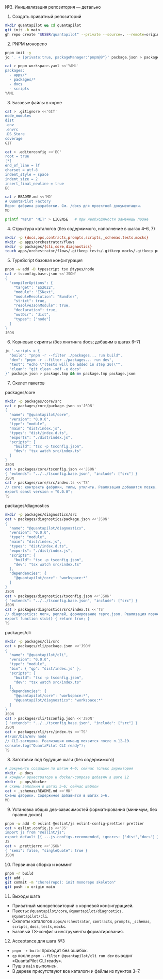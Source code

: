 №3. Инициализация репозитория — детально

1. Создать приватный репозиторий

```bash
mkdir quantapilot && cd quantapilot
git init -b main
gh repo create "$USER/quantapilot" --private --source=. --remote=origin --push
```

2. PNPM монорепо

```bash
pnpm init -y
jq '. + {private:true, packageManager:"pnpm@9"}' package.json > package.tmp && mv package.tmp package.json

cat > pnpm-workspace.yaml <<'YAML'
packages:
  - apps/*
  - packages/*
  - docs
  - scripts
YAML
```

3. Базовые файлы в корне

```bash
cat > .gitignore <<'GIT'
node_modules
dist
.env
.envrc
.DS_Store
coverage
GIT

cat > .editorconfig <<'EC'
root = true
[*]
end_of_line = lf
charset = utf-8
indent_style = space
indent_size = 2
insert_final_newline = true
EC

cat > README.md <<'MD'
# QuantaPilot Factory
Repo: фабрика разработки. См. /docs для проектной документации.
MD

printf "%s\n" "MIT" > LICENSE   # при необходимости заменишь позже
```

4. Структура каталогов (без содержимого, наполнение в шагах 4–6, 7)

```bash
mkdir -p {docs,ops,contracts,prompts,scripts,_schemas,tests,mocks}
mkdir -p apps/orchestrator/flows
mkdir -p packages/{cli,core,diagnostics}
touch apps/orchestrator/flows/.gitkeep tests/.gitkeep mocks/.gitkeep prompts/.gitkeep contracts/.gitkeep
```

5. TypeScript базовая конфигурация

```bash
pnpm -w add -D typescript tsx @types/node
cat > tsconfig.base.json <<'JSON'
{
  "compilerOptions": {
    "target": "ES2022",
    "module": "ESNext",
    "moduleResolution": "Bundler",
    "strict": true,
    "resolveJsonModule": true,
    "declaration": true,
    "outDir": "dist",
    "types": ["node"]
  }
}
JSON
```

6. Корневые скрипты (без линтинга docs; добавим в шагах 6–7)

```bash
jq '.scripts = {
  "build": "pnpm -r --filter ./packages... run build",
  "dev": "pnpm -r --filter ./packages... run dev",
  "test": "echo \"(tests will be added in step 20)\"",
  "clean": "git clean -xdf -e docs"
}' package.json > package.tmp && mv package.tmp package.json
```

7. Скелет пакетов

packages/core

```bash
mkdir -p packages/core/src
cat > packages/core/package.json <<'JSON'
{
  "name": "@quantapilot/core",
  "version": "0.0.0",
  "type": "module",
  "main": "dist/index.js",
  "types": "dist/index.d.ts",
  "exports": "./dist/index.js",
  "scripts": {
    "build": "tsc -p tsconfig.json",
    "dev": "tsx watch src/index.ts"
  }
}
JSON
cat > packages/core/tsconfig.json <<'JSON'
{ "extends": "../../tsconfig.base.json", "include": ["src"] }
JSON
cat > packages/core/src/index.ts <<'TS'
// core: контракты фабрики, типы, утилиты. Реализация добавится позже.
export const version = "0.0.0";
TS
```

packages/diagnostics

```bash
mkdir -p packages/diagnostics/src
cat > packages/diagnostics/package.json <<'JSON'
{
  "name": "@quantapilot/diagnostics",
  "version": "0.0.0",
  "type": "module",
  "main": "dist/index.js",
  "types": "dist/index.d.ts",
  "exports": "./dist/index.js",
  "scripts": {
    "build": "tsc -p tsconfig.json",
    "dev": "tsx watch src/index.ts"
  },
  "dependencies": {
    "@quantapilot/core": "workspace:*"
  }
}
JSON
cat > packages/diagnostics/tsconfig.json <<'JSON'
{ "extends": "../../tsconfig.base.json", "include": ["src"] }
JSON
cat > packages/diagnostics/src/index.ts <<'TS'
// diagnostics: логи, реплей, формирование repro.json. Реализация позже.
export function stub() { return true; }
TS
```

packages/cli

```bash
mkdir -p packages/cli/src
cat > packages/cli/package.json <<'JSON'
{
  "name": "@quantapilot/cli",
  "version": "0.0.0",
  "type": "module",
  "bin": { "qp": "dist/index.js" },
  "scripts": {
    "build": "tsc -p tsconfig.json",
    "dev": "tsx watch src/index.ts"
  },
  "dependencies": {
    "@quantapilot/core": "workspace:*",
    "@quantapilot/diagnostics": "workspace:*"
  }
}
JSON
cat > packages/cli/tsconfig.json <<'JSON'
{ "extends": "../../tsconfig.base.json", "include": ["src"] }
JSON
cat > packages/cli/src/index.ts <<'TS'
#!/usr/bin/env node
// CLI-заглушка. Реализация команд появится после п.12–19.
console.log("QuantaPilot CLI ready");
TS
```

8. Заготовки под будущие шаги (без содержимого)

```bash
# документы создадим по шагам 4–6; сейчас только директория
mkdir -p docs
# конфиги оркестратора и docker-compose добавим в шаге 12
mkdir -p ops/docker
# схемы заполним в шагах 5–6; сейчас шаблон
cat > _schemas/README.md <<'MD'
Схемы фабрики. Содержимое добавится в шагах 5–6.
MD
```

9. Установка общих дев-зависимостей форматирования (минимум, без правил доков)

```bash
pnpm -w add -D eslint @eslint/js eslint-config-prettier prettier
cat > eslint.config.js <<'JS'
import js from "@eslint/js";
export default [{ ...js.configs.recommended, ignores: ["dist","docs"] }];
JS
cat > .prettierrc <<'JSON'
{ "semi": false, "singleQuote": true }
JSON
```

10. Первичная сборка и коммит

```bash
pnpm -r build
git add .
git commit -m "chore(repo): init monorepo skeleton"
git push -u origin main
```

11. Выходы шага

- Приватный монорепозиторий с корневой конфигурацией.
- Пакеты: `@quantapilot/core`, `@quantapilot/diagnostics`, `@quantapilot/cli`.
- Скелеты каталогов `apps/orchestrator`, `contracts`, `prompts`, `_schemas`, `scripts`, `docs`, `tests`, `mocks`.
- Базовый TS-конфиг и инструменты форматирования.

12. Acceptance для шага №3

- `pnpm -r build` проходит без ошибок.
- `qp` после `pnpm --filter @quantapilot/cli run dev` выводит «QuantaPilot CLI ready».
- Пуш в `main` выполнен.
- В дереве присутствуют все каталоги и файлы из пунктов 3–7.
